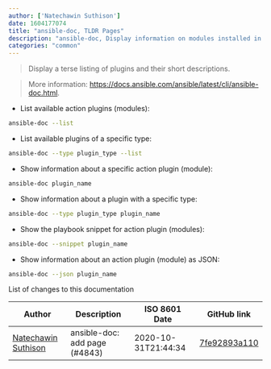 ```yaml
---
author: ['Natechawin Suthison']
date: 1604177074
title: "ansible-doc, TLDR Pages"
description: "ansible-doc, Display information on modules installed in Ansible libraries."
categories: "common"
---
```

> Display a terse listing of plugins and their short descriptions.

> More information: <https://docs.ansible.com/ansible/latest/cli/ansible-doc.html>.

- List available action plugins (modules):

```bash
ansible-doc --list
```

- List available plugins of a specific type:

```bash
ansible-doc --type plugin_type --list
```

- Show information about a specific action plugin (module):

```bash
ansible-doc plugin_name
```

- Show information about a plugin with a specific type:

```bash
ansible-doc --type plugin_type plugin_name
```

- Show the playbook snippet for action plugin (modules):

```bash
ansible-doc --snippet plugin_name
```

- Show information about an action plugin (module) as JSON:

```bash
ansible-doc --json plugin_name
```
List of changes to this documentation


Author | Description | ISO 8601 Date | GitHub link
------|-----|-----|-----
[Natechawin Suthison](mailto:natechawin@gmail.com) | ansible-doc: add page (#4843) | 2020-10-31T21:44:34 | [7fe92893a110](https://github.com/tldr-pages/tldr/commit/7fe92893a11086e6e7289ef367b3962c00689585)

